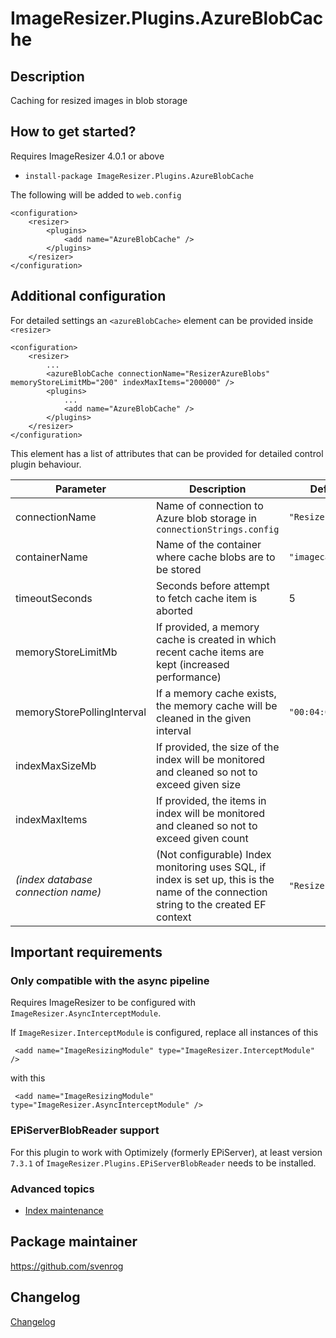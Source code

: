 # ImageResizer.Plugins.AzureBlobCache

## Description

Caching for resized images in blob storage

## How to get started?

Requires ImageResizer 4.0.1 or above

- `install-package ImageResizer.Plugins.AzureBlobCache`

The following will be added to `web.config`

```
<configuration>
    <resizer>
        <plugins>
            <add name="AzureBlobCache" />
        </plugins>
    </resizer>    
</configuration>
```

## Additional configuration

For detailed settings an `<azureBlobCache>` element can be provided inside `<resizer>`

```
<configuration>
    <resizer>
        ...
        <azureBlobCache connectionName="ResizerAzureBlobs" memoryStoreLimitMb="200" indexMaxItems="200000" />
        <plugins>
            ...
            <add name="AzureBlobCache" />
        </plugins>
    </resizer>    
</configuration>
```

This element has a list of attributes that can be provided for detailed control plugin behaviour.

| Parameter | Description | Default value |
| --------- | ----------- | ------------- |
| connectionName | Name of connection to Azure blob storage in `connectionStrings.config` | `"ResizerAzureBlobs"`
| containerName | Name of the container where cache blobs are to be stored | `"imagecache"` |
| timeoutSeconds | Seconds before attempt to fetch cache item is aborted | 5 |
| memoryStoreLimitMb | If provided, a memory cache is created in which recent cache items are kept (increased performance) |
| memoryStorePollingInterval | If a memory cache exists, the memory cache will be cleaned in the given interval | `"00:04:01"` |
| indexMaxSizeMb | If provided, the size of the index will be monitored and cleaned so not to exceed given size |
| indexMaxItems | If provided, the items in index will be monitored and cleaned so not to exceed given count |
| _(index database connection name)_ | (Not configurable) Index monitoring uses SQL, if index is set up, this is the name of the connection string to the created EF context | `"ResizerEFConnection"`

## Important requirements

### Only compatible with the async pipeline

Requires ImageResizer to be configured with `ImageResizer.AsyncInterceptModule`.

If `ImageResizer.InterceptModule` is configured, replace all instances of this 

```
 <add name="ImageResizingModule" type="ImageResizer.InterceptModule" />
```
with this
```
 <add name="ImageResizingModule" type="ImageResizer.AsyncInterceptModule" />
```

### EPiServerBlobReader support

For this plugin to work with Optimizely (formerly EPiServer), at least version `7.3.1` of `ImageResizer.Plugins.EPiServerBlobReader` needs to be installed.

### Advanced topics

- [Index maintenance](/docs/indexmaintenance.md)

## Package maintainer

https://github.com/svenrog

## Changelog

[Changelog](CHANGELOG.md)